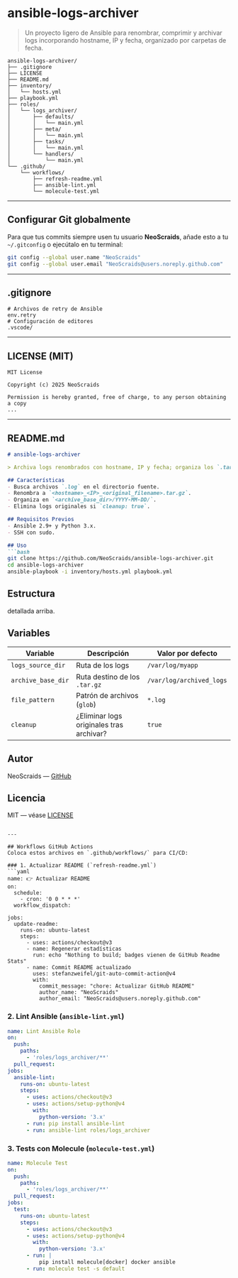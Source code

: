 # ansible-logs-archiver

> Un proyecto ligero de Ansible para renombrar, comprimir y archivar logs incorporando hostname, IP y fecha, organizado por carpetas de fecha.

```
ansible-logs-archiver/
├── .gitignore
├── LICENSE
├── README.md
├── inventory/
│   └── hosts.yml
├── playbook.yml
├── roles/
│   └── logs_archiver/
│       ├── defaults/
│       │   └── main.yml
│       ├── meta/
│       │   └── main.yml
│       ├── tasks/
│       │   └── main.yml
│       └── handlers/
│           └── main.yml
└── .github/
    └── workflows/
        ├── refresh-readme.yml
        ├── ansible-lint.yml
        └── molecule-test.yml
```

---

## Configurar Git globalmente
Para que tus commits siempre usen tu usuario **NeoScraids**, añade esto a tu `~/.gitconfig` o ejecútalo en tu terminal:
```bash
git config --global user.name "NeoScraids"
git config --global user.email "NeoScraids@users.noreply.github.com"
```

---

## .gitignore
```gitignore
# Archivos de retry de Ansible
env.retry
# Configuración de editores
.vscode/
``` 

---

## LICENSE (MIT)
```text
MIT License

Copyright (c) 2025 NeoScraids

Permission is hereby granted, free of charge, to any person obtaining a copy
...
``` 

---

## README.md
```markdown
# ansible-logs-archiver

> Archiva logs renombrados con hostname, IP y fecha; organiza los `.tar.gz` por carpetas de fecha.

## Características
- Busca archivos `.log` en el directorio fuente.
- Renombra a `<hostname>_<IP>_<original_filename>.tar.gz`.
- Organiza en `<archive_base_dir>/YYYY-MM-DD/`.
- Elimina logs originales si `cleanup: true`.

## Requisitos Previos
- Ansible 2.9+ y Python 3.x.
- SSH con sudo.

## Uso
```bash
git clone https://github.com/NeoScraids/ansible-logs-archiver.git
cd ansible-logs-archiver
ansible-playbook -i inventory/hosts.yml playbook.yml
```

## Estructura
detallada arriba.

## Variables
| Variable           | Descripción                                  | Valor por defecto            |
|--------------------|----------------------------------------------|------------------------------|
| `logs_source_dir`  | Ruta de los logs                             | `/var/log/myapp`             |
| `archive_base_dir` | Ruta destino de los `.tar.gz`                | `/var/log/archived_logs`     |
| `file_pattern`     | Patrón de archivos (`glob`)                  | `*.log`                      |
| `cleanup`          | ¿Eliminar logs originales tras archivar?      | `true`                       |

## Autor
NeoScraids — [GitHub](https://github.com/NeoScraids)

## Licencia
MIT — véase [LICENSE](LICENSE)
```

---

## Workflows GitHub Actions
Coloca estos archivos en `.github/workflows/` para CI/CD:

### 1. Actualizar README (`refresh-readme.yml`)
```yaml
name: 👉 Actualizar README
on:
  schedule:
    - cron: '0 0 * * *'
  workflow_dispatch:

jobs:
  update-readme:
    runs-on: ubuntu-latest
    steps:
      - uses: actions/checkout@v3
      - name: Regenerar estadísticas
        run: echo "Nothing to build; badges vienen de GitHub Readme Stats"
      - name: Commit README actualizado
        uses: stefanzweifel/git-auto-commit-action@v4
        with:
          commit_message: "chore: Actualizar GitHub README"
          author_name: "NeoScraids"
          author_email: "NeoScraids@users.noreply.github.com"
```

### 2. Lint Ansible (`ansible-lint.yml`)
```yaml
name: Lint Ansible Role
on:
  push:
    paths:
      - 'roles/logs_archiver/**'
  pull_request:
jobs:
  ansible-lint:
    runs-on: ubuntu-latest
    steps:
      - uses: actions/checkout@v3
      - uses: actions/setup-python@v4
        with:
          python-version: '3.x'
      - run: pip install ansible-lint
      - run: ansible-lint roles/logs_archiver
```

### 3. Tests con Molecule (`molecule-test.yml`)
```yaml
name: Molecule Test
on:
  push:
    paths:
      - 'roles/logs_archiver/**'
  pull_request:
jobs:
  test:
    runs-on: ubuntu-latest
    steps:
      - uses: actions/checkout@v3
      - uses: actions/setup-python@v4
        with:
          python-version: '3.x'
      - run: |
          pip install molecule[docker] docker ansible
      - run: molecule test -s default
```
